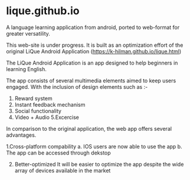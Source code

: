 # lique.github.io

A language learning application from android, ported to web-format for greater versatility.



This web-site is under progress.  It is built as an optimization effort of the original LiQue Android Application (https://k-hilman.github.io/lique.html)

The LiQue Android Application is an app designed to help beginners in learning English.

The app consists of several multimedia elements aimed to keep users engaged.
With the inclusion of design elements such as :-

1. Reward system
2. Instant feedback mechanism
3. Social functionality
4. Video + Audio
5.Excercise

In comparison to the original application, the web app offers several advantages.

1.Cross-platform compability
  a. IOS users are now able to use the app
  b. The app can be accessed through dekstop
  
2. Better-optimized
   It will be easier to optimize the app despite the wide array of devices available in the market
